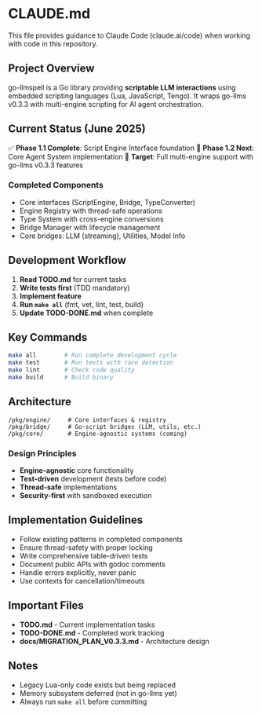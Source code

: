 # CLAUDE.md

This file provides guidance to Claude Code (claude.ai/code) when working with code in this repository.

## Project Overview

go-llmspell is a Go library providing **scriptable LLM interactions** using embedded scripting languages (Lua, JavaScript, Tengo). It wraps go-llms v0.3.3 with multi-engine scripting for AI agent orchestration.

## Current Status (June 2025)

✅ **Phase 1.1 Complete**: Script Engine Interface foundation
🚧 **Phase 1.2 Next**: Core Agent System implementation
🎯 **Target**: Full multi-engine support with go-llms v0.3.3 features

### Completed Components
- Core interfaces (ScriptEngine, Bridge, TypeConverter)
- Engine Registry with thread-safe operations
- Type System with cross-engine conversions
- Bridge Manager with lifecycle management
- Core bridges: LLM (streaming), Utilities, Model Info

## Development Workflow

1. **Read TODO.md** for current tasks
2. **Write tests first** (TDD mandatory)
3. **Implement feature**
4. **Run `make all`** (fmt, vet, lint, test, build)
5. **Update TODO-DONE.md** when complete

## Key Commands

```bash
make all        # Run complete development cycle
make test       # Run tests with race detection
make lint       # Check code quality
make build      # Build binary
```

## Architecture

```
/pkg/engine/     # Core interfaces & registry
/pkg/bridge/     # Go-script bridges (LLM, utils, etc.)
/pkg/core/       # Engine-agnostic systems (coming)
```

### Design Principles
- **Engine-agnostic** core functionality
- **Test-driven** development (tests before code)
- **Thread-safe** implementations
- **Security-first** with sandboxed execution

## Implementation Guidelines

- Follow existing patterns in completed components
- Ensure thread-safety with proper locking
- Write comprehensive table-driven tests
- Document public APIs with godoc comments
- Handle errors explicitly, never panic
- Use contexts for cancellation/timeouts

## Important Files

- **TODO.md** - Current implementation tasks
- **TODO-DONE.md** - Completed work tracking
- **docs/MIGRATION_PLAN_V0.3.3.md** - Architecture design

## Notes

- Legacy Lua-only code exists but being replaced
- Memory subsystem deferred (not in go-llms yet)
- Always run `make all` before committing